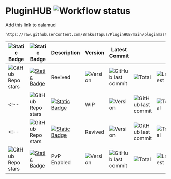 # PluginHUB ![Workflow status](https://img.shields.io/github/actions/workflow/status/BrakusTapus/PluginHUB/generate_repo.yaml)


Add this link to dalamud

```
https://raw.githubusercontent.com/BrakusTapus/PluginHUB/main/pluginmaster.json
```

| ![Static Badge](https://img.shields.io/badge/%E2%AD%90-brightgreen?style=social&logo=github&labelColor=000000&color=000000) | ![Static Badge](https://img.shields.io/badge/Plugin%20-brightgreen?style=for-the-badge&logo=csharp&logoColor=green&labelColor=000000&color=000000) | Description | Version | Latest Commit | <!-- --> | <!-- --> |
|------|------|-------------|---------|-----------|-----------|-----------|
| ![GitHub Repo stars](https://img.shields.io/github/stars/brakustapus/ActionTimelineEx?label=%E2%AD%90&labelColor=000000&color=000000) | [![Static Badge](https://img.shields.io/badge/ActionTimelineEx-brightgreen?style=for-the-badge&labelColor=000000&color=000000)](https://github.com/BrakusTapus/ActionTimelineEx) | Revived | ![Version](https://img.shields.io/github/v/release/BrakusTapus/ActionTimelineEx?style=for-the-badge) | ![GitHub last commit](https://img.shields.io/github/last-commit/BrakusTapus/ActionTimelineEx.svg?style=for-the-badge) | ![Total](https://img.shields.io/github/downloads/BrakusTapus/ActionTimelineEx/total.svg?style=for-the-badge) | ![Latest](https://img.shields.io/github/downloads/BrakusTapus/ActionTimelineEx/latest/total.svg?style=for-the-badge) |
<!--| ![GitHub Repo stars](https://img.shields.io/github/stars/brakustapus/AetherBox?label=%E2%AD%90&labelColor=000000&color=000000) | [![Static Badge](https://img.shields.io/badge/AetherBox-brightgreen?style=for-the-badge&labelColor=000000&color=000000)](https://github.com/BrakusTapus/AetherBox) | WIP | ![Version](https://img.shields.io/github/v/release/BrakusTapus/AetherBox?style=for-the-badge) | ![GitHub last commit](https://img.shields.io/github/last-commit/BrakusTapus/AetherBox.svg?style=for-the-badge) | ![Total](https://img.shields.io/github/downloads/BrakusTapus/AetherBox/total.svg?style=for-the-badge) | ![Latest](https://img.shields.io/github/downloads/BrakusTapus/AetherBox/latest/total.svg?style=for-the-badge) | -->
<!--| ![GitHub Repo stars](https://img.shields.io/github/stars/brakustapus/FakeName?label=%E2%AD%90&labelColor=000000&color=000000) | [![Static Badge](https://img.shields.io/badge/FakeName-brightgreen?style=for-the-badge&labelColor=000000&color=000000)](https://github.com/BrakusTapus/FakeName) | Revived | ![Version](https://img.shields.io/github/v/release/BrakusTapus/FakeName?style=for-the-badge) | ![GitHub last commit](https://img.shields.io/github/last-commit/BrakusTapus/FakeName.svg?style=for-the-badge) | ![Total](https://img.shields.io/github/downloads/BrakusTapus/FakeName/total.svg?style=for-the-badge) | ![Latest](https://img.shields.io/github/downloads/BrakusTapus/FakeName/latest/total.svg?style=for-the-badge) | -->
| ![GitHub Repo stars](https://img.shields.io/github/stars/brakustapus/BetterTargetingSystemPvP?label=%E2%AD%90&labelColor=000000&color=000000) | [![Static Badge](https://img.shields.io/badge/BetterTargetingSystemPvP-brightgreen?style=for-the-badge&labelColor=000000&color=000000)](https://github.com/BrakusTapus/BetterTargetingSystemPvP) | PvP Enabled | ![Version](https://img.shields.io/github/v/release/BrakusTapus/BetterTargetingSystemPvP?style=for-the-badge) | ![GitHub last commit](https://img.shields.io/github/last-commit/BrakusTapus/BetterTargetingSystemPvP.svg?style=for-the-badge) | ![Total](https://img.shields.io/github/downloads/BrakusTapus/BetterTargetingSystemPvP/total.svg?style=for-the-badge) | ![Latest](https://img.shields.io/github/downloads/BrakusTapus/BetterTargetingSystemPvP/latest/total.svg?style=for-the-badge) |

<!--| ![GitHub Repo stars](https://img.shields.io/github/stars/brakustapus/SamplePlugin?label=%E2%AD%90&labelColor=000000&color=000000) | [![Static Badge](https://img.shields.io/badge/SamplePlugin-brightgreen?style=for-the-badge&labelColor=000000&color=000000)](https://github.com/BrakusTapus/SamplePlugin) | Test Plugin | ![Version](https://img.shields.io/github/v/release/BrakusTapus/SamplePlugin?style=for-the-badge) | ![GitHub last commit](https://img.shields.io/github/last-commit/BrakusTapus/SamplePlugin.svg?style=for-the-badge) | ![Total](https://img.shields.io/github/downloads/BrakusTapus/SamplePlugin/total.svg?style=for-the-badge) | ![Latest](https://img.shields.io/github/downloads/BrakusTapus/SamplePlugin/latest/total.svg?style=for-the-badge) |--!>
<!--
### ![GitHub Repo stars](https://img.shields.io/github/stars/brakustapus/SamplePlugin?label=%E2%AD%90&labelColor=000000&color=000000) 
### [![Static Badge](https://img.shields.io/badge/SamplePlugin-brightgreen?style=for-the-badge&labelColor=000000&color=000000)](https://github.com/BrakusTapus/SamplePlugin) 
### | Test Plugin | 
### ![Version](https://img.shields.io/github/v/release/BrakusTapus/SamplePlugin?style=for-the-badge) 
### ![GitHub last commit](https://img.shields.io/github/last-commit/BrakusTapus/SamplePlugin.svg?style=for-the-badge) 
### ![Total](https://img.shields.io/github/downloads/BrakusTapus/SamplePlugin/total.svg?style=for-the-badge) 
### ![Latest](https://img.shields.io/github/downloads/BrakusTapus/SamplePlugin/latest/total.svg?style=for-the-badge)










# Shields
License: Displays the license type of your project.
![License](https://img.shields.io/github/license/BrakusTapus/SamplePlugin.svg)

GitHub Issues: Shows the number of open issues.
![GitHub issues](https://img.shields.io/github/issues-raw/BrakusTapus/SamplePlugin.svg)

GitHub Pull Requests: Displays the number of open pull requests.
![GitHub pull requests](https://img.shields.io/github/issues-pr/BrakusTapus/SamplePlugin.svg)

GitHub Forks: Shows the number of times your SamplePluginsitory has been forked.
![GitHub forks](https://img.shields.io/github/forks/BrakusTapus/SamplePlugin.svg?style=social)

GitHub Last Commit: Displays the date of the last commit.
| ![GitHub last commit](https://img.shields.io/github/last-commit/BrakusTapus/SamplePlugin.svg) |
-->
